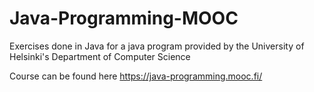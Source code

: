 # Java-Programming-MOOC

Exercises done in Java for a java program provided by the University of Helsinki's Department of Computer Science

Course can be found here https://java-programming.mooc.fi/
